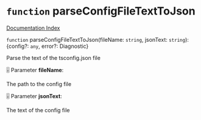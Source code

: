 # `function` parseConfigFileTextToJson

[Documentation Index](../README.md)

`function` parseConfigFileTextToJson(fileName: `string`, jsonText: `string`): \{config?: `any`, error?: Diagnostic}

Parse the text of the tsconfig.json file

🎚️ Parameter **fileName**:

The path to the config file

🎚️ Parameter **jsonText**:

The text of the config file

